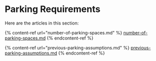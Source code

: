 # Parking Requirements

Here are the articles in this section:

{% content-ref url="number-of-parking-spaces.md" %}
[number-of-parking-spaces.md](number-of-parking-spaces.md)
{% endcontent-ref %}

{% content-ref url="previous-parking-assumptions.md" %}
[previous-parking-assumptions.md](previous-parking-assumptions.md)
{% endcontent-ref %}
